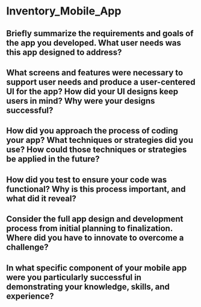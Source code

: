 # Inventory_Mobile_App

## Briefly summarize the requirements and goals of the app you developed. What user needs was this app designed to address?


## What screens and features were necessary to support user needs and produce a user-centered UI for the app? How did your UI designs keep users in mind? Why were your designs successful?


## How did you approach the process of coding your app? What techniques or strategies did you use? How could those techniques or strategies be applied in the future?


## How did you test to ensure your code was functional? Why is this process important, and what did it reveal?

## Consider the full app design and development process from initial planning to finalization. Where did you have to innovate to overcome a challenge?

## In what specific component of your mobile app were you particularly successful in demonstrating your knowledge, skills, and experience?
